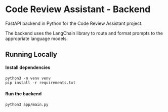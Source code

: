 # Code Review Assistant - Backend
FastAPI backend in Python for the Code Review Assistant project.

The backend uses the LangChain library to route and format prompts to the appropriate language models.

## Running Locally


#### Install dependencies
```
python3 -m venv venv
pip install -r requirements.txt
```

#### Run the backend
```
python3 app/main.py
```

